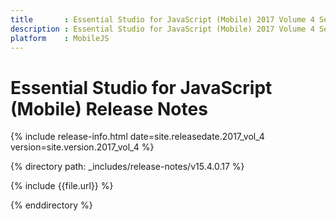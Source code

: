 ```yaml
---
title       : Essential Studio for JavaScript (Mobile) 2017 Volume 4 Service Pack 1 Release Notes
description : Essential Studio for JavaScript (Mobile) 2017 Volume 4 Service Pack 1 Release Notes
platform    : MobileJS
---
```


# Essential Studio for JavaScript (Mobile) Release Notes

{% include release-info.html date=site.releasedate.2017_vol_4 version=site.version.2017_vol_4 %} 

{% directory path: _includes/release-notes/v15.4.0.17 %}

{% include {{file.url}} %}

{% enddirectory %}